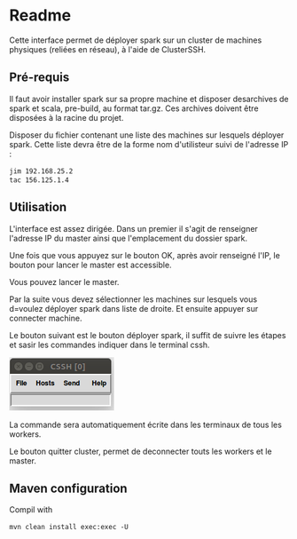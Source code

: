 # Readme

Cette interface permet de déployer spark sur un cluster de machines physiques (reliées en réseau), à l'aide de ClusterSSH. 

## Pré-requis
Il faut avoir installer spark sur sa propre machine et disposer desarchives de spark et scala, pre-build, au format tar.gz. Ces archives doivent être disposées à la racine du projet.

Disposer du fichier contenant une liste des machines sur lesquels déployer spark. Cette liste devra être de la forme nom d'utilisteur suivi de l'adresse IP :
	
	jim 192.168.25.2
	tac 156.125.1.4

## Utilisation
L'interface est assez dirigée. 
Dans un premier il s'agit de renseigner l'adresse IP du master ainsi que l'emplacement du dossier spark.

Une fois que vous appuyez sur le bouton OK, après avoir renseigné l'IP, le bouton pour lancer le master est accessible.

Vous pouvez lancer le master.

Par la suite vous devez sélectionner les machines sur lesquels vous d=voulez déployer spark dans liste de droite. Et ensuite appuyer sur connecter machine.

Le bouton suivant est le bouton déployer spark, il suffit de suivre les étapes et sasir les commandes indiquer dans le terminal cssh.

<p align="left">
  <img src="cssh.png"/>
</p>

La commande sera automatiquement écrite dans les terminaux de tous les workers.

Le bouton quitter cluster, permet de deconnecter touts les workers et le master.

## Maven configuration
Compil with 

	mvn clean install exec:exec -U